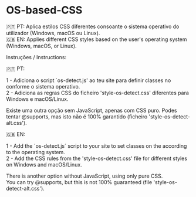 # OS-based-CSS
🇵🇹 PT: Aplica estilos CSS diferentes consoante o sistema operativo do utilizador (Windows, macOS ou Linux).<br>
🇬🇧 EN: Applies different CSS styles based on the user's operating system (Windows, macOS, or Linux).

Instruções / Instructions:

🇵🇹 PT:

1 - Adiciona o script `os-detect.js' ao teu site para definir classes no <body> conforme o sistema operativo.<br>
2 - Adiciona as regras CSS do ficheiro 'style-os-detect.css' diferentes para Windows e macOS/Linux.

Existe uma outra opção sem JavaScript, apenas com CSS puro.
Podes tentar @supports, mas isto não é 100% garantido (ficheiro 'style-os-detect-alt.css').

🇬🇧 EN:

1 - Add the ´os-detect.js´ script to your site to set classes on the <body> according to the operating system.<br>
2 - Add the CSS rules from the 'style-os-detect.css' file for different styles on Windows and macOS/Linux.

There is another option without JavaScript, using only pure CSS.<br>
You can try @supports, but this is not 100% guaranteed (file 'style-os-detect-alt.css').
